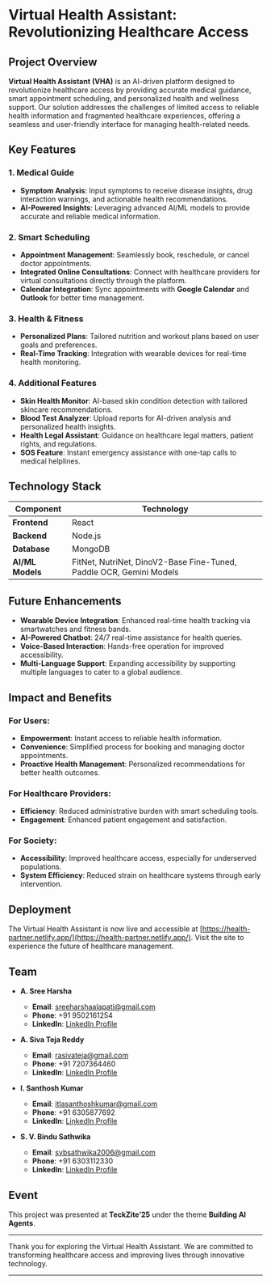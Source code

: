 
# Virtual Health Assistant: Revolutionizing Healthcare Access

## Project Overview

**Virtual Health Assistant (VHA)** is an AI-driven platform designed to revolutionize healthcare access by providing accurate medical guidance, smart appointment scheduling, and personalized health and wellness support. Our solution addresses the challenges of limited access to reliable health information and fragmented healthcare experiences, offering a seamless and user-friendly interface for managing health-related needs.

## Key Features

### 1. **Medical Guide**
   - **Symptom Analysis**: Input symptoms to receive disease insights, drug interaction warnings, and actionable health recommendations.
   - **AI-Powered Insights**: Leveraging advanced AI/ML models to provide accurate and reliable medical information.

### 2. **Smart Scheduling**
   - **Appointment Management**: Seamlessly book, reschedule, or cancel doctor appointments.
   - **Integrated Online Consultations**: Connect with healthcare providers for virtual consultations directly through the platform.
   - **Calendar Integration**: Sync appointments with **Google Calendar** and **Outlook** for better time management.

### 3. **Health & Fitness**
   - **Personalized Plans**: Tailored nutrition and workout plans based on user goals and preferences.
   - **Real-Time Tracking**: Integration with wearable devices for real-time health monitoring.

### 4. **Additional Features**
   - **Skin Health Monitor**: AI-based skin condition detection with tailored skincare recommendations.
   - **Blood Test Analyzer**: Upload reports for AI-driven analysis and personalized health insights.
   - **Health Legal Assistant**: Guidance on healthcare legal matters, patient rights, and regulations.
   - **SOS Feature**: Instant emergency assistance with one-tap calls to medical helplines.

## Technology Stack

| **Component**       | **Technology**                     |
|----------------------|------------------------------------|
| **Frontend**         | React                             |
| **Backend**          | Node.js                           |
| **Database**         | MongoDB                           |
| **AI/ML Models**     | FitNet, NutriNet, DinoV2-Base Fine-Tuned, Paddle OCR, Gemini Models |

## Future Enhancements

- **Wearable Device Integration**: Enhanced real-time health tracking via smartwatches and fitness bands.
- **AI-Powered Chatbot**: 24/7 real-time assistance for health queries.
- **Voice-Based Interaction**: Hands-free operation for improved accessibility.
- **Multi-Language Support**: Expanding accessibility by supporting multiple languages to cater to a global audience.

## Impact and Benefits

### For Users:
- **Empowerment**: Instant access to reliable health information.
- **Convenience**: Simplified process for booking and managing doctor appointments.
- **Proactive Health Management**: Personalized recommendations for better health outcomes.

### For Healthcare Providers:
- **Efficiency**: Reduced administrative burden with smart scheduling tools.
- **Engagement**: Enhanced patient engagement and satisfaction.

### For Society:
- **Accessibility**: Improved healthcare access, especially for underserved populations.
- **System Efficiency**: Reduced strain on healthcare systems through early intervention.

## Deployment

The Virtual Health Assistant is now live and accessible at [https://health-partner.netlify.app/](https://health-partner.netlify.app/). Visit the site to experience the future of healthcare management.

## Team

- **A. Sree Harsha**  
  - **Email**: [sreeharshaalapati@gmail.com](mailto:sreeharshaalapati@gmail.com)  
  - **Phone**: +91 9502161254  
  - **LinkedIn**: [LinkedIn Profile](https://www.linkedin.com/in/sree-harsha-alapati-01102k5)  

- **A. Siva Teja Reddy**  
  - **Email**: [rasivateja@gmail.com](mailto:rasivateja@gmail.com)  
  - **Phone**: +91 7207364460  
  - **LinkedIn**: [LinkedIn Profile](https://www.linkedin.com/in/siva-teja-reddy-annapureddy)  

- **I. Santhosh Kumar**  
  - **Email**: [itlasanthoshkumar@gmail.com](mailto:itlasanthoshkumar@gmail.com)  
  - **Phone**: +91 6305877692  
  - **LinkedIn**: [LinkedIn Profile](https://www.linkedin.com/in/santhosh-kumar-002810291)  

- **S. V. Bindu Sathwika**  
  - **Email**: [svbsathwika2006@gmail.com](mailto:svbsathwika2006@gmail.com)  
  - **Phone**: +91 6303112330  
  - **LinkedIn**: [LinkedIn Profile](https://www.linkedin.com/in/s-v-bindu-sathwika-69353b282)  

## Event

This project was presented at **TeckZite’25** under the theme **Building AI Agents**.

---

Thank you for exploring the Virtual Health Assistant. We are committed to transforming healthcare access and improving lives through innovative technology.

---

